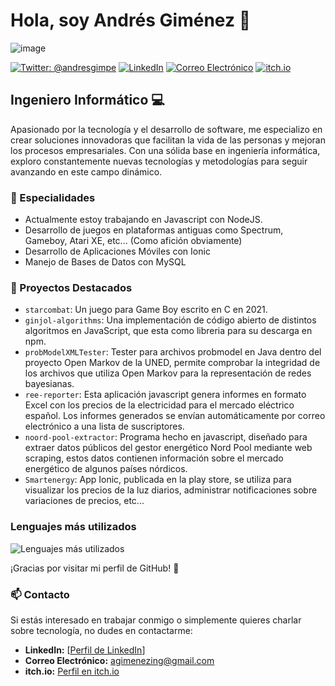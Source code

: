 # Hola, soy Andrés Giménez 👋

![image](https://github.com/ginjol83/ginjol83/assets/23209646/371b461e-9d83-4a4b-9239-8158d9c8b9ae)

[![Twitter: @andresgimpe](https://img.shields.io/badge/Twitter-%40andresgimpe-1DA1F2?style=flat&logo=twitter)](https://twitter.com/andresgimpe)
[![LinkedIn](https://img.shields.io/badge/LinkedIn-Perfil%20de%20LinkedIn-blue?style=flat&logo=linkedin)](https://www.linkedin.com/in/andresgimenezperales)
[![Correo Electrónico](https://img.shields.io/badge/Correo%20Electr%C3%B3nico-agimenezing%40gmail.com-important?style=flat)](mailto:agimenezing@gmail.com)
[![itch.io](https://img.shields.io/badge/itch.io-Perfil%20en%20itch.io-orange?style=flat)](https://ginjol.itch.io)

## Ingeniero Informático 💻

Apasionado por la tecnología y el desarrollo de software, me especializo en crear soluciones innovadoras que facilitan la vida de las personas y mejoran los procesos empresariales. Con una sólida base en ingeniería informática, exploro constantemente nuevas tecnologías y metodologías para seguir avanzando en este campo dinámico.

### 🌟 Especialidades

- Actualmente estoy trabajando en Javascript con NodeJS.
- Desarrollo de juegos en plataformas antiguas como Spectrum, Gameboy, Atari XE, etc... (Como afición obviamente) 
- Desarrollo de Aplicaciones Móviles con Ionic
- Manejo de Bases de Datos con MySQL

### 🚀 Proyectos Destacados

- `starcombat`: Un juego para Game Boy escrito en C en 2021.
- `ginjol-algorithms`: Una implementación de código abierto de distintos algoritmos en JavaScript, que esta como libreria para su descarga en npm.
- `probModelXMLTester`: Tester para archivos probmodel en Java dentro del proyecto Open Markov de la UNED, permite comprobar la integridad de los archivos que utiliza Open Markov para la representación de redes bayesianas.
- `ree-reporter`: Esta aplicación javascript genera informes en formato Excel con los precios de la electricidad para el mercado eléctrico español. Los informes generados se envían automáticamente por correo electrónico a una lista de suscriptores.
- `noord-pool-extractor`: Programa hecho en javascript, diseñado para extraer datos públicos del gestor energético Nord Pool mediante web scraping, estos datos contienen información sobre el mercado energético de algunos países nórdicos.
- `Smartenergy`: App Ionic, publicada en la play store, se utiliza para visualizar los precios de la luz diarios, administrar notificaciones sobre variaciones de precios, etc...

<!-- ### ✍ Blog

Comparto mis conocimientos y experiencias en mi blog, tratando temas como MySQL, Ionic, informática retro y más. ¡Visítalo para aprender juntos! [Andrés Giménez Blog](https://www.andresgimenez.es/)



### Mis estadísticas de GitHub

![Estadísticas de GitHub](https://github-readme-stats.vercel.app/api?username=ginjol83&show_icons=true&theme=radical) ![Lenguajes más utilizados](https://github-readme-stats.vercel.app/api/top-langs/?username=ginjol83&layout=compact&theme=radical)
-->
### Lenguajes más utilizados

![Lenguajes más utilizados](https://github-readme-stats.vercel.app/api/top-langs/?username=ginjol83&layout=compact&theme=radical)

¡Gracias por visitar mi perfil de GitHub! 🌟

### 📫 Contacto

Si estás interesado en trabajar conmigo o simplemente quieres charlar sobre tecnología, no dudes en contactarme:

- **LinkedIn:** [[Perfil de LinkedIn](https://www.linkedin.com/in/andresgimenezperales)]
- **Correo Electrónico:** agimenezing@gmail.com
- **itch.io:** [Perfil en itch.io](https://ginjol.itch.io)
<!--
**ginjol83/ginjol83** is a ✨ _special_ ✨ repository because its `README.md` (this file) appears on your GitHub profile.

Here are some ideas to get you started:

- 🔭 I’m currently working on ...
- 🌱 I’m currently learning ...
- 👯 I’m looking to collaborate on ...
- 🤔 I’m looking for help with ...
- 💬 Ask me about ...
- 📫 How to reach me: ...
- 😄 Pronouns: ...
- ⚡ Fun fact: ...
-->
